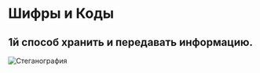 # Шифры и Коды

## 1й способ хранить и передавать информацию.
![Стеганография](https://www.techyv.com/sites/default/users/Images-Folder/An-art-of-hiding-the-information-image-techyv.jpg)
